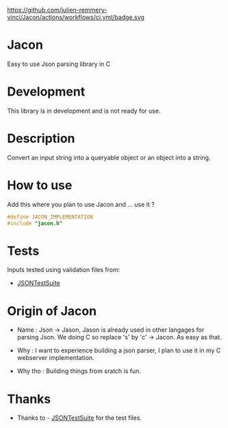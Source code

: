 https://github.com/julien-remmery-vinci/Jacon/actions/workflows/ci.yml/badge.svg
# Jacon
Easy to use Json parsing library in C

# Development
This library is in development and is not ready for use.

# Description
Convert an input string into a queryable object or an object into a string.

# How to use
Add this where you plan to use Jacon and ... use it ?
```C
#define JACON_IMPLEMENTATION
#include "jacon.h"
```

# Tests
Inputs tested using validation files from:
- [JSONTestSuite](https://github.com/nst/JSONTestSuite)

# Origin of Jacon
- Name :
Json -> Jason, Jason is already used in other langages for parsing Json.
We doing C so replace 's' by 'c' -> Jacon.
As easy as that.

- Why : I want to experience building a json parser, I plan to use it in my C webserver implementation.

- Why tho : Building things from sratch is fun.

# Thanks
- Thanks to - [JSONTestSuite](https://github.com/nst/JSONTestSuite) for the test files.